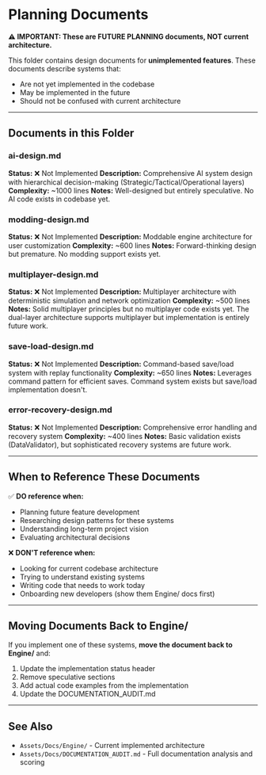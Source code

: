 # Planning Documents

**⚠️ IMPORTANT: These are FUTURE PLANNING documents, NOT current architecture.**

This folder contains design documents for **unimplemented features**. These documents describe systems that:
- Are not yet implemented in the codebase
- May be implemented in the future
- Should not be confused with current architecture

---

## Documents in this Folder

### ai-design.md
**Status:** ❌ Not Implemented
**Description:** Comprehensive AI system design with hierarchical decision-making (Strategic/Tactical/Operational layers)
**Complexity:** ~1000 lines
**Notes:** Well-designed but entirely speculative. No AI code exists in codebase yet.

### modding-design.md
**Status:** ❌ Not Implemented
**Description:** Moddable engine architecture for user customization
**Complexity:** ~600 lines
**Notes:** Forward-thinking design but premature. No modding support exists yet.

### multiplayer-design.md
**Status:** ❌ Not Implemented
**Description:** Multiplayer architecture with deterministic simulation and network optimization
**Complexity:** ~500 lines
**Notes:** Solid multiplayer principles but no multiplayer code exists yet. The dual-layer architecture supports multiplayer but implementation is entirely future work.

### save-load-design.md
**Status:** ❌ Not Implemented
**Description:** Command-based save/load system with replay functionality
**Complexity:** ~650 lines
**Notes:** Leverages command pattern for efficient saves. Command system exists but save/load implementation doesn't.

### error-recovery-design.md
**Status:** ❌ Not Implemented
**Description:** Comprehensive error handling and recovery system
**Complexity:** ~400 lines
**Notes:** Basic validation exists (DataValidator), but sophisticated recovery systems are future work.

---

## When to Reference These Documents

✅ **DO reference when:**
- Planning future feature development
- Researching design patterns for these systems
- Understanding long-term project vision
- Evaluating architectural decisions

❌ **DON'T reference when:**
- Looking for current codebase architecture
- Trying to understand existing systems
- Writing code that needs to work today
- Onboarding new developers (show them Engine/ docs first)

---

## Moving Documents Back to Engine/

If you implement one of these systems, **move the document back to Engine/** and:
1. Update the implementation status header
2. Remove speculative sections
3. Add actual code examples from the implementation
4. Update the DOCUMENTATION_AUDIT.md

---

## See Also

- `Assets/Docs/Engine/` - Current implemented architecture
- `Assets/Docs/DOCUMENTATION_AUDIT.md` - Full documentation analysis and scoring